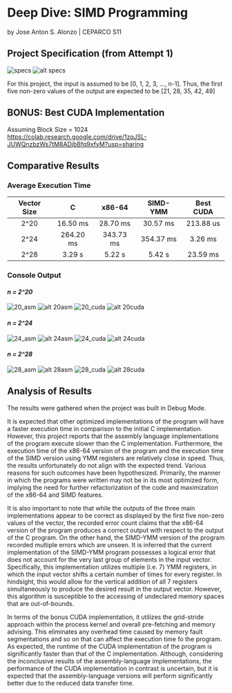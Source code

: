 # Deep Dive: SIMD Programming
by Jose Anton S. Alonzo | CEPARCO S11

## Project Specification (from Attempt 1)
![specs](https://github.com/AntonAlonzo/SIMD_DeepDive_Alonzo/assets/87627127/ce5fc6cf-ed4b-4d3c-a3d3-54dc1bdb19e9)
![alt specs](https://github.com/AntonAlonzo/SIMD_DeepDive_Alonzo/tree/main/imgs/specs.png)

For this project, the input is assumed to be [0, 1, 2, 3, ..., n-1]. Thus, the first five non-zero values of the output are expected to be [21, 28, 35, 42, 49]

## BONUS: Best CUDA Implementation
Assuming Block Size = 1024 <br>
https://colab.research.google.com/drive/1zqJSL-JUWQnzbzWs7tM8ADjbBfq9xfyM?usp=sharing

## Comparative Results

### Average Execution Time

| Vector Size | C | x86-64 | SIMD-YMM | Best CUDA |
| :---: | :---: | :---: | :---: | :---: | 
| 2^20 | 16.50 ms | 28.70 ms | 30.57 ms | 213.88 us |
| 2^24 | 264.20 ms | 343.73 ms | 354.37 ms | 3.26 ms |
| 2^28 | 3.29 s | 5.22 s | 5.42 s | 23.59 ms |

### Console Output

#### *n = 2^20*
![20_asm](https://github.com/AntonAlonzo/SIMD_DeepDive_Alonzo/assets/87627127/88de5ea8-baf9-47a2-8cd3-1a628e9caea1)
![alt 20asm](https://github.com/AntonAlonzo/SIMD_DeepDive_Alonzo/tree/main/imgs/20_asm.PNG)
![20_cuda](https://github.com/AntonAlonzo/SIMD_DeepDive_Alonzo/assets/87627127/f7ae8bde-930a-441b-ae94-96f37cce04d9)
![alt 20cuda](https://github.com/AntonAlonzo/SIMD_DeepDive_Alonzo/tree/main/imgs/20_cuda.PNG)

#### *n = 2^24*
![24_asm](https://github.com/AntonAlonzo/SIMD_DeepDive_Alonzo/assets/87627127/8d325844-0d15-433e-8b8d-28f28a488238)
![alt 24asm](https://github.com/AntonAlonzo/SIMD_DeepDive_Alonzo/tree/main/imgs/24_asm.PNG)
![24_cuda](https://github.com/AntonAlonzo/SIMD_DeepDive_Alonzo/assets/87627127/8cb8a238-8b75-43c9-9851-04ee3067e71c)
![alt 24cuda](https://github.com/AntonAlonzo/SIMD_DeepDive_Alonzo/tree/main/imgs/24_cuda.PNG)

#### *n = 2^28*
![28_asm](https://github.com/AntonAlonzo/SIMD_DeepDive_Alonzo/assets/87627127/ffb0e76b-a667-4a2e-9fed-f0199b423064)
![alt 28asm](https://github.com/AntonAlonzo/SIMD_DeepDive_Alonzo/tree/main/imgs/28_asm.PNG)
![28_cuda](https://github.com/AntonAlonzo/SIMD_DeepDive_Alonzo/assets/87627127/dff7b3ac-3a78-486a-b3cd-667ac029842a)
![alt 28cuda](https://github.com/AntonAlonzo/SIMD_DeepDive_Alonzo/tree/main/imgs/28_cuda.PNG)

## Analysis of Results

The results were gathered when the project was built in Debug Mode. <br>

It is expected that other optimized implementations of the program will have a faster execution time in comparison to the initial C implementation. However, this project reports that the assembly language implementations of the program execute slower than the C implementation. Furthermore, the execution time of the x86-64 version of the program and the execution time of the SIMD version using YMM registers are relatively close in speed. Thus, the results unfortunately do not align with the expected trend. Various reasons for such outcomes have been hypothesized. Primarily, the manner in which the programs were written may not be in its most optimized form, implying the need for further refactorization of the code and maximization of the x86-64 and SIMD features. <br>

It is also important to note that while the outputs of the three main implementations appear to be correct as displayed by the first five non-zero values of the vector, the recorded error count claims that the x86-64 version of the program produces a correct output with respect to the output of the C program. On the other hand, the SIMD-YMM version of the program recorded multiple errors which are unseen. It is inferred that the current implementation of the SIMD-YMM program possesses a logical error that does not account for the very last group of elements in the input vector. Specifically, this implementation utilizes multiple (i.e. 7) YMM registers, in which the input vector shifts a certain number of times for every register. In hindsight, this would allow for the vertical addition of all 7 registers simultaneously to produce the desired result in the output vector. However, this algorithm is susceptible to the accessing of undeclared memory spaces that are out-of-bounds. <br>

In terms of the bonus CUDA implementation, it utilizes the grid-stride approach within the process kernel and overall pre-fetching and memory advising. This eliminates any overhead time caused by memory fault segmentations and so on that can affect the execution time fo the program. As expected, the runtime of the CUDA implementation of the program is significantly faster than that of the C implementation. Although, considering the inconclusive results of the assembly-language implementations, the performance of the CUDA implementation in contrast is uncertain, but it is expected that the assembly-language versions will perform significantly better due to the reduced data transfer time. <br>

